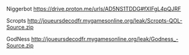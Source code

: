 Niggerbot
https://drive.proton.me/urls/AD5NS1TDDG#fXIFgL4pQJRF

Scropts 
http://joueursdecodfr.mygamesonline.org/leak/Scropts-QOL-Source.zip

GodNess
http://joueursdecodfr.mygamesonline.org/leak/Godness_-Source.zip
